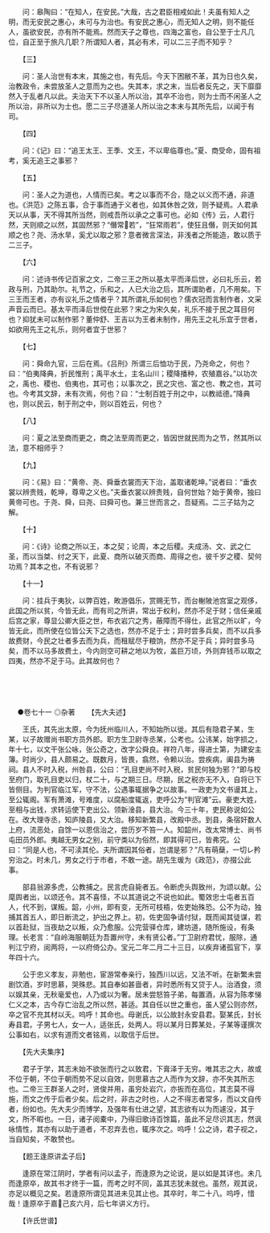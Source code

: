 <!-- { "loadSidebar": true } -->
　　问：皋陶曰：“在知人，在安民。”大哉，古之君臣相戒如此！夫虽有知人之明，而无安民之惠心，未可与为治也。有安民之惠心，而无知人之明，则不能任人，虽欲安民，亦有所不能焉。然而天子之尊也，四海之富也，自公至于士凡几位，自正至于旅凡几职？所谓知人者，其必有术，可以二三子而不知乎？

　　【三】

　　问：圣人治世有本末，其施之也，有先后。今天下困敝不革，其为日也久矣，治教政令，未尝放圣人之意而为之也。失其本，求之末，当后者反先之，天下靡靡然入于乱者凡以此。夫治天下不以圣人所以治，其卒不治也，则为士而不闲圣人之所以治，非所以为士也。愿二三子尽道圣人所以治之本末与其所先后，以闻于有司。

　　【四】

　　问：《记》曰：“追王太王、王季、文王，不以卑临尊也。”夏、商受命，固有祖考，奚无追王之事邪？

　　【五】

　　问：圣人之为道也，人情而已矣。考之以事而不合，隐之以义而不通，非道也。《洪范》之陈五事，合于事而通于义者也，如其休咎之效，则予疑焉。人君承天以从事，天不得其所当然，则戒吾所以承之之事可也。必如《传》云，人君行然，天则顺之以然，其固然邪？“僭常若”，“狂常雨若”，使狂且僭，则天如何其顺之也？尧、汤水旱，奚尤以取之邪？意者微言深法，非浅者之所能造，敢以质于二三子。

　　【六】

　　问：述诗书传记百家之文，二帝三王之所以基太平而泽后世，必曰礼乐云，若政与刑，乃其助尔。礼节之，乐和之，人已大治之后，其所谓助者，几不用矣。下三王而王者，亦有议礼乐之情者乎？其所谓礼乐如何也？儒衣冠而言制作者，文采声音云而已。基太平而泽后世傥在此邪？宋之为宋久矣，礼乐不接于民之耳目何也？抑犹未可以制作邪？董仲舒、王吉以为王者未制作，用先王之礼乐宜于世者，如欲用先王之礼乐，则何者宜于世邪？

　　【七】

　　问：舜命九官，三后在焉。《吕刑》所谓三后恤功于民，乃尧命之，何也？曰：“伯夷降典，折民惟刑；禹平水土，主名山川；稷降播种，农殖嘉谷。”以功次之，禹也、稷也、伯夷也，其可也；以事次之，民之灾也、富之也、教之也，其可也。今考其文辞，未有次焉，何也？曰：“士制百姓于刑之中，以教祗德。”降典也，则以民云，制于刑之中，则以百姓云，何也？

　　【八】

　　问：夏之法至商而更之，商之法至周而更之，皆因世就民而为之节，然其所以法，意不相师乎？

　　【九】

　　问：《易》曰：“黄帝、尧、舜垂衣裳而天下治，盖取诸乾坤。”说者曰：“垂衣裳以辨贵贱，乾坤，尊卑之义也。”夫垂衣裳以辨贵贱，自何世始？始于黄帝，独曰黄帝可也。于尧、舜，曰尧、曰舜可也。兼三世而言之，吾疑焉。二三子姑为之解。

　　【十】

　　问：《诗》论商之所以王，本之契；论周，本之后稷。夫成汤、文、武之仁圣，而以当桀、纣之天下，此夏、商所以破灭而商、周得之也，彼千岁之稷、契何功焉？其本之也，不有说邪？

　　【十一】

　　问：挂兵于夷狄，以弊百姓，畋游倡乐，赏赐无节，而台榭陂池宫室之观侈，此国之所以贫，今皆无此，而有司之所讲，常出于权利，然亦不足于财；信任亲戚后宫之家，尊显公卿大臣之世，布衣岩穴之秀，蔽障而不得仕，此官之所以旷，今皆无此，而所使在位皆公天下之选也，然亦不足于士；异时尝多兵矣，而不以兵多故费财，今民之壮者多去而为兵，而租赋尽于粮饷，然亦不足于兵；异时尝多马矣，而不以马多故费土，今内则空可耕之地以为牧，盖巨万顷，外则弃钱币以取之四夷，然亦不足于马。此其故何也？ 
　

　




　

　
●卷七十一
◎杂著
　　【先大夫述】

　　王氏，其先出太原，今为抚州临川人，不知始所以徙。其后有隐君子某，生某，以子故赠尚书职方员外郎。职方生卫尉寺丞某，公考也。公讳某，始字损之，年十七，以文干张公咏，张公奇之，改字公舜良。祥符八年，得进士第，为建安主簿。时尚少，县人颇易之。既数月，皆畏，翕然，令赖以治。尝疾病，阖县为祷祠。县人不时入税，州咎县，公曰：“孔目吏尚不时入税，贫民何独为邪？”即与校至府门，取孔目吏以归，杖二十，与之期三日。尽期，民之税亦无不入，自将已下皆侧目。为判官临江军，守不法，公遇事辄据争之以故事。一政吏为文书谩其上，至公辄阁。军有萧滩，号难度，以腐船度辄返，吏呼公为“判官滩”云。豪吏大姓，至相与出钱，求转运使下吏出公。领新淦县，县大治。今三十年，吏民称说如公在。改大理寺丞，知庐陵县，又大治。移知新繁县，改殿中丞。到县，条宿奸数人上府，流恶处，自馀一以恩信治之，尝历岁不笞一人。知韶州，改太常博士、尚书屯田员外郎。夷越无男女之别，前守类以为俗然，即其得可已，皆弗究。公曰：“同是人也，不可渎其伦。夫所谓因其俗者，岂谓是邪？”凡有萌蘖，一切レ矜穷治之。时未几，男女之行于市者，不敢一途。胡先生瑗为《政范》，亦掇公此事。

　　部县翁源多虎，公教捕之。民言虎自毙者五。令断虎头舆致州，为颂以献。公麾舆者出，以颂还令。其不喜怪，不以其道说之不说也如此。蜀效忠士屯者五百人，代不到，谋叛。韶，小州，即有变，无所可枝梧，佐吏始殊恐。公不为动，独捕其首五人，即日断流之，护出之界上。初，佐吏固争请付狱，既而闻其徒谋，若以首赴狱，当夜劫之以叛，众乃愈服。公完营驿仓库，建坊道，随所施设，有条理。长老言：“自岭海服朝廷为吾置州守，未有贤公者。”丁卫尉府君忧，服除，通判江宁府，阅两将，一以府倚公办。宝元二年二月二十三日，以疾弃诸孤官下，享年四十六。

　　公于忠义孝友，非勉也，宦游常奉亲行，独西川以远，又法不听。在新繁未尝剧饮酒，岁时思慕，哭殊悲。其自奉如甚啬者，异时悉所有又贷于人。治酒食，须以娱其亲，无秋毫爱也，人乃或以为奢。居未尝怒笞子弟，每置酒，从容为陈孝悌仁义之本，古今存亡治乱之所以然，甚适。其自任以世之重也，虽人望公则亦然，卒之官不充其材以夭。呜呼！其命也。母谢氏，以公故封永安县君。娶某氏，封长寿县君。子男七人，女一人，适张氏，处两人。将以某月日葬某处，子某等谨撰次公事如右，以求有道而文者铭焉，以取信于后世。

　　【先大夫集序】

　　君子于学，其志未始不欲张而行之以致君，下膏泽于无穷。唯其志之大，故或不位于朝，不位于朝而势不足以自效，则思慕古之人而作为文辞，亦不失其所志也。二帝三王群圣人之时，贤俊并用，虽穷处岩穴，亦扳而在高位，其志莫不得施，而文之传于后者少矣。后之时，非古之时也，人之不得志者常多，而以文自传者，纷如也。先大夫少而博学，及强年有仕进之望，其志欲有以为而遽没，其于文，所不暇也。一日，诸子阅橐中，乃得旧歌诗百馀篇，虽此不足尽识其志，然讽咏情性，其亦有以助于道者，不忍弃去也，辄序次之。呜呼！公之诗，君子视之，当自知矣，不敢赞也。

　　【题王逢原讲孟子后】

　　逢原在常江阴时，学者有问以孟子，而逢原为之论说，是以如是其详也。未几而逢原卒，故其书才终于一篇，而考之时不同，盖其志犹未就也。虽然，观其说，亦足以概见之矣。若逢原所谓见其进未见其止也。其卒时，年二十八。呜呼，惜哉！逢原卒于嘉己亥六月，后七年讲义方行。

　　【许氏世谱】

